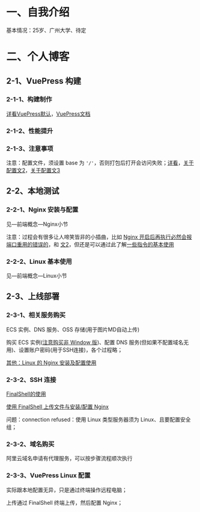 # 一、自我介绍

基本情况：25岁、广州大学、待定



# 二、个人博客

## 2-1、VuePress 构建

### 2-1-1、构建制作

[详看VuePress默认](https://www.vuepress.cn/theme/)，[VuePress文档](https://www.vuepress.cn/)



### 2-1-2、性能提升

### 2-1-3、注意事项

注意：配置文件，须设置 base 为 `'/'`，否则打包后打开会访问失败；[详看](https://blog.csdn.net/sinat_18497785/article/details/88326786)，[关于配置文2](https://blog.csdn.net/sinat_18497785/article/details/88326786)，[关于配置文3](https://zhuanlan.zhihu.com/p/58699500)



## 2-2、本地测试

### 2-2-1、Nginx 安装与配置

见—前端概念—Nginx小节

注意：过程会有很多让人啼笑皆非的小插曲，比如 [Nginx 开启后再执行必然会报端口重用的错误的](https://stackoverflow.com/questions/42303401/nginx-will-not-start-address-already-in-use)，和 [文2](https://stackoverflow.com/questions/24387451/how-can-i-kill-whatever-process-is-using-port-8080-so-that-i-can-vagrant-up/24388281)，但还是可以通过此了解[一些指令的基本使用](https://www.jb51.net/article/148004.htm)

### 2-2-2、Linux 基本使用

见—前端概念—Linux小节



## 2-3、上线部署

### 2-3-1、相关服务购买

ECS 实例、DNS 服务、OSS 存储(用于图片MD自动上传)

购买 ECS 实例([注意购买非 Window 版](https://blog.csdn.net/qq_22073849/article/details/77326324))、配置 DNS 服务(但如果不配置域名无用)、设置账户密码(用于SSH连接)，各个过程略；

[其他：Linux 的 Nginx 安装及配置使用](https://blog.csdn.net/lxh_worldpeace/article/details/107013311)



### 2-3-2、SSH 连接

[FinalShell的使用](https://blog.csdn.net/weixin_44894962/article/details/105807071)

[使用 FinalShell 上传文件与安装/配置 Nginx](https://blog.csdn.net/lxh_worldpeace/article/details/107013311)

问题：connection refused：使用 Linux 类型服务器须为 Linux、且要配置安全组；



### 2-3-2、域名购买

阿里云域名申请有代理服务，可以按步骤流程顺次执行



### 2-3-3、VuePress Linux 配置

实际跟本地配置无异，只是通过终端操作远程电脑；

上传通过 FinalShell 终端上传，然后配置 Nginx；